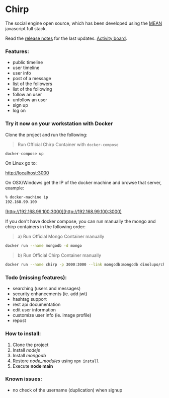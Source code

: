 # Chirp

The social engine open source, which has been developed using the [MEAN](https://en.wikipedia.org/wiki/MEAN_(software_bundle)) javascript full stack.

Read the [release notes](https://github.com/antdimot/chirp/blob/master/Releasenotes.md)
for the last updates. [Activity board](https://trello.com/b/prRPzzir).

### Features:
- public timeline
- user timeline
- user info
- post of a message
- list of the followers
- list of the following
- follow an user
- unfollow an user
- sign up
- log on


### Try it now on your workstation with Docker

Clone the project and run the following:

> Run Official Chirp Container with `docker-compose`

```sh
docker-compose up
```

On Linux go to:

[http://localhost:3000](http://localhost:3000)

On OSX/Windows get the IP of the docker machine and browse that server, example:

```sh
% docker-machine ip
192.168.99.100
```

[http://192.168.99.100:3000](http://192.168.99.100:3000)


If you don't have docker compose, you can run manually the mongo and chirp containers in the following order:

>  a) Run Official Mongo Container manually

```sh
docker run --name mongodb -d mongo
```

> b) Run Official Chirp Container manually

```sh
docker run --name chirp -p 3000:3000 --link mongodb:mongodb dinolupo/chirp
```



### Todo (missing features):
- searching (users and messages)
- security enhancements (ie. add jwt)
- hashtag support
- rest api documentation
- edit user information
- customize user info (ie. image profile)
- repost

### How to install:
1. Clone the project
2. Install *nodejs*
3. Install *mongodb*
4. Restore *node_modules* using ```npm install```
5. Execute **node main**

### Known issues:
- no check of the username (duplication) when signup
